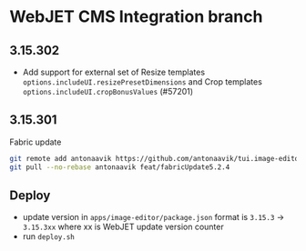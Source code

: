 # WebJET CMS Integration branch

## 3.15.302

- Add support for external set of Resize templates `options.includeUI.resizePresetDimensions` and Crop templates `options.includeUI.cropBonusValues` (#57201)

## 3.15.301

Fabric update

```sh
git remote add antonaavik https://github.com/antonaavik/tui.image-editor.git
git pull --no-rebase antonaavik feat/fabricUpdate5.2.4
```

## Deploy

- update version in `apps/image-editor/package.json` format is `3.15.3` -> `3.15.3xx` where xx is WebJET update version counter
- run `deploy.sh`